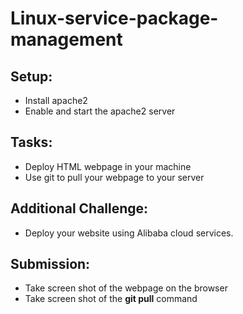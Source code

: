 # Linux-service-package-management

## Setup:

- Install apache2 
- Enable and start the apache2 server

## Tasks:

- Deploy HTML webpage in your machine
- Use git to pull your webpage to your server

## Additional Challenge:

- Deploy your website using Alibaba cloud services.


## Submission:

- Take screen shot of the webpage on the browser 
- Take screen shot of the **git pull** command

